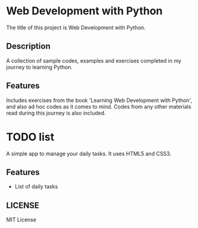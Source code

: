 # Web Development with Python
The title of this project is Web Development with Python. 

## Description
A collection of sample codes, examples and exercises completed in my journey to learning Python.

## Features
Includes exercises from the book 'Learning Web Development with Python', and also ad hoc codes as it comes to mind. Codes from any other materials read during this journey is also  included.

# TODO list
A simple app to manage your daily tasks.
It uses HTML5 and CSS3.

## Features
* List of daily tasks

## LICENSE
MIT License